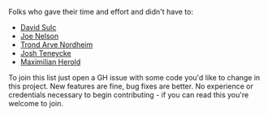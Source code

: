 Folks who gave their time and effort and didn't have to:

* [David Sulc](https://github.com/davidsulc)
* [Joe Nelson](https://github.com/begriffs)
* [Trond Arve Nordheim](https://github.com/tanordheim)
* [Josh Teneycke](https://github.com/jteneycke)
* [Maximilian Herold](https://github.com/mherold)

To join this list just open a GH issue with some code you'd like to
change in this project. New features are fine, bug fixes are better. No
experience or credentials necessary to begin contributing - if you can
read this you're welcome to join.
